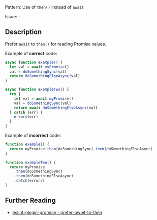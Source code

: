 Pattern: Use of `then()` instead of `await`

Issue: -

## Description

Prefer `await` to `then()` for reading Promise values.

Example of **correct** code:

```js
async function example() {
  let val = await myPromise()
  val = doSomethingSync(val)
  return doSomethingElseAsync(val)
}

async function exampleTwo() {
  try {
    let val = await myPromise()
    val = doSomethingSync(val)
    return await doSomethingElseAsync(val)
  } catch (err) {
    errors(err)
  }
}
```

Example of **incorrect** code:

```js
function example() {
  return myPromise.then(doSomethingSync).then(doSomethingElseAsync)
}

function exampleTwo() {
  return myPromise
    .then(doSomethingSync)
    .then(doSomethingElseAsync)
    .catch(errors)
}
```

## Further Reading

* [eslint-plugin-promise - prefer-await-to-then](https://github.com/xjamundx/eslint-plugin-promise/blob/master/docs/rules/prefer-await-to-then.md)